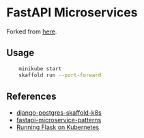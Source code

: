 # FastAPI Microservices

Forked from [here](https://github.com/fkromer/fastapi-microservice-patterns/tree/main/hello-skaffold).

## Usage

``` bash
    minikube start
    skaffold run --port-forward
```

## References

* [django-postgres-skaffold-k8s](https://github.com/ksaaskil/django-postgres-skaffold-k8s)
* [fastapi-microservice-patterns](https://github.com/fkromer/fastapi-microservice-patterns)
* [Running Flask on Kubernetes](https://testdriven.io/blog/running-flask-on-kubernetes/)

